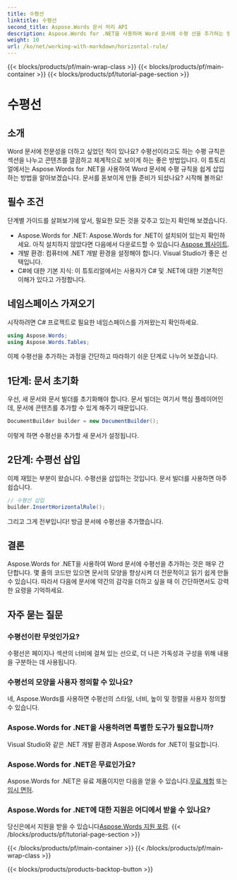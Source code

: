 ```yaml
---
title: 수평선
linktitle: 수평선
second_title: Aspose.Words 문서 처리 API
description: Aspose.Words for .NET을 사용하여 Word 문서에 수평 선을 추가하는 방법을 알아보세요. 이 자세한 단계별 가이드를 따라 문서의 레이아웃을 개선하세요.
weight: 10
url: /ko/net/working-with-markdown/horizontal-rule/
---
```


{{< blocks/products/pf/main-wrap-class >}}
{{< blocks/products/pf/main-container >}}
{{< blocks/products/pf/tutorial-page-section >}}

# 수평선

## 소개

Word 문서에 전문성을 더하고 싶었던 적이 있나요? 수평선이라고도 하는 수평 규칙은 섹션을 나누고 콘텐츠를 깔끔하고 체계적으로 보이게 하는 좋은 방법입니다. 이 튜토리얼에서는 Aspose.Words for .NET을 사용하여 Word 문서에 수평 규칙을 쉽게 삽입하는 방법을 알아보겠습니다. 문서를 돋보이게 만들 준비가 되셨나요? 시작해 볼까요!

## 필수 조건

단계별 가이드를 살펴보기에 앞서, 필요한 모든 것을 갖추고 있는지 확인해 보겠습니다.

-  Aspose.Words for .NET: Aspose.Words for .NET이 설치되어 있는지 확인하세요. 아직 설치하지 않았다면 다음에서 다운로드할 수 있습니다.[Aspose 웹사이트](https://releases.aspose.com/words/net/).
- 개발 환경: 컴퓨터에 .NET 개발 환경을 설정해야 합니다. Visual Studio가 좋은 선택입니다.
- C#에 대한 기본 지식: 이 튜토리얼에서는 사용자가 C# 및 .NET에 대한 기본적인 이해가 있다고 가정합니다.

## 네임스페이스 가져오기

시작하려면 C# 프로젝트로 필요한 네임스페이스를 가져왔는지 확인하세요.

```csharp
using Aspose.Words;
using Aspose.Words.Tables;
```

이제 수평선을 추가하는 과정을 간단하고 따라하기 쉬운 단계로 나누어 보겠습니다.

## 1단계: 문서 초기화

우선, 새 문서와 문서 빌더를 초기화해야 합니다. 문서 빌더는 여기서 핵심 플레이어인데, 문서에 콘텐츠를 추가할 수 있게 해주기 때문입니다.

```csharp
DocumentBuilder builder = new DocumentBuilder();
```

이렇게 하면 수평선을 추가할 새 문서가 설정됩니다.

## 2단계: 수평선 삽입

이제 재밌는 부분이 왔습니다. 수평선을 삽입하는 것입니다. 문서 빌더를 사용하면 아주 쉽습니다.

```csharp
// 수평선 삽입
builder.InsertHorizontalRule();
```

그리고 그게 전부입니다! 방금 문서에 수평선을 추가했습니다.

## 결론

Aspose.Words for .NET을 사용하여 Word 문서에 수평선을 추가하는 것은 매우 간단합니다. 몇 줄의 코드만 있으면 문서의 모양을 향상시켜 더 전문적이고 읽기 쉽게 만들 수 있습니다. 따라서 다음에 문서에 약간의 감각을 더하고 싶을 때 이 간단하면서도 강력한 요령을 기억하세요.

## 자주 묻는 질문

### 수평선이란 무엇인가요?
수평선은 페이지나 섹션의 너비에 걸쳐 있는 선으로, 더 나은 가독성과 구성을 위해 내용을 구분하는 데 사용됩니다.

### 수평선의 모양을 사용자 정의할 수 있나요?
네, Aspose.Words를 사용하면 수평선의 스타일, 너비, 높이 및 정렬을 사용자 정의할 수 있습니다.

### Aspose.Words for .NET을 사용하려면 특별한 도구가 필요합니까?
Visual Studio와 같은 .NET 개발 환경과 Aspose.Words for .NET이 필요합니다.

### Aspose.Words for .NET은 무료인가요?
 Aspose.Words for .NET은 유료 제품이지만 다음을 얻을 수 있습니다.[무료 체험](https://releases.aspose.com/) 또는[임시 면허](https://purchase.aspose.com/temporary-license/).

### Aspose.Words for .NET에 대한 지원은 어디에서 받을 수 있나요?
 당신은에서 지원을 받을 수 있습니다[Aspose.Words 지원 포럼](https://forum.aspose.com/c/words/8).
{{< /blocks/products/pf/tutorial-page-section >}}

{{< /blocks/products/pf/main-container >}}
{{< /blocks/products/pf/main-wrap-class >}}

{{< blocks/products/products-backtop-button >}}
